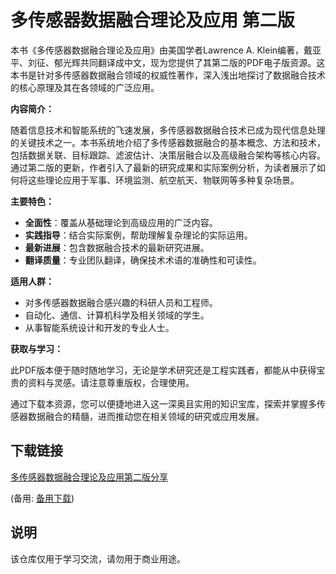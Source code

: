 # 多传感器数据融合理论及应用 第二版

本书《多传感器数据融合理论及应用》由美国学者Lawrence A. Klein编著，戴亚平、刘征、郁光辉共同翻译成中文，现为您提供了其第二版的PDF电子版资源。这本书是针对多传感器数据融合领域的权威性著作，深入浅出地探讨了数据融合技术的核心原理及其在各领域的广泛应用。

**内容简介：**

随着信息技术和智能系统的飞速发展，多传感器数据融合技术已成为现代信息处理的关键技术之一。本书系统地介绍了多传感器数据融合的基本概念、方法和技术，包括数据关联、目标跟踪、滤波估计、决策层融合以及高级融合架构等核心内容。通过第二版的更新，作者引入了最新的研究成果和实际案例分析，为读者展示了如何将这些理论应用于军事、环境监测、航空航天、物联网等多种复杂场景。

**主要特色：**
- **全面性**：覆盖从基础理论到高级应用的广泛内容。
- **实践指导**：结合实际案例，帮助理解复杂理论的实际运用。
- **最新进展**：包含数据融合技术的最新研究进展。
- **翻译质量**：专业团队翻译，确保技术术语的准确性和可读性。

**适用人群：**

- 对多传感器数据融合感兴趣的科研人员和工程师。
- 自动化、通信、计算机科学及相关领域的学生。
- 从事智能系统设计和开发的专业人士。

**获取与学习：**

此PDF版本便于随时随地学习，无论是学术研究还是工程实践者，都能从中获得宝贵的资料与灵感。请注意尊重版权，合理使用。

通过下载本资源，您可以便捷地进入这一深奥且实用的知识宝库，探索并掌握多传感器数据融合的精髓，进而推动您在相关领域的研究或应用发展。

## 下载链接
[多传感器数据融合理论及应用第二版分享](https://pan.quark.cn/s/279b16415421) 

(备用: [备用下载](https://pan.baidu.com/s/1PpPkpxgDVzUlMXrPPD2H2Q?pwd=1234))

## 说明

该仓库仅用于学习交流，请勿用于商业用途。
